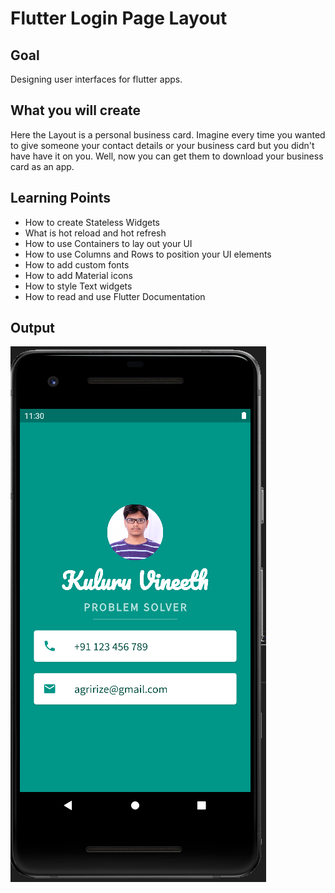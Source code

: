 # Flutter Login Page Layout

## Goal
Designing user interfaces for flutter apps.

## What you will create
Here the Layout is a personal business card. Imagine every time you wanted to give someone your contact details or your business card but you didn't have have it on you. Well, now you can get them to download your business card as an app.

## Learning Points
- How to create Stateless Widgets
- What is hot reload and hot refresh
- How to use Containers to lay out your UI
- How to use Columns and Rows to position your UI elements
- How to add custom fonts
- How to add Material icons
- How to style Text widgets
- How to read and use Flutter Documentation


## Output
![LoginPage](https://github.com/kuluruvineeth/flutterloginpage/blob/master/screenshots/Capture.PNG)
